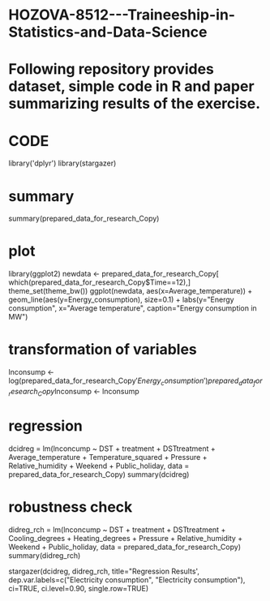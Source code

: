 # HOZOVA-8512---Traineeship-in-Statistics-and-Data-Science

# Following repository provides dataset, simple code in R and paper summarizing results of the exercise.

# CODE
library('dplyr')
library(stargazer)

# summary
summary(prepared_data_for_research_Copy)

# plot
library(ggplot2)
newdata <- prepared_data_for_research_Copy[ which(prepared_data_for_research_Copy$Time==12),]
theme_set(theme_bw())
ggplot(newdata, aes(x=Average_temperature)) + 
  geom_line(aes(y=Energy_consumption), size=0.1) +
    labs(y="Energy consumption",
         x="Average temperature",
         caption="Energy consumption in MW")

# transformation of variables
lnconsump <- log(prepared_data_for_research_Copy$'Energy_consumption')
prepared_data_for_research_Copy$lnconsump <- lnconsump

# regression
dcidreg = lm(lnconcump ~ DST + treatment + DSTtreatment + Average_temperature +      Temperature_squared + Pressure + Relative_humidity + Weekend + Public_holiday, data = prepared_data_for_research_Copy)
summary(dcidreg)

# robustness check
didreg_rch = lm(lnconcump ~ DST + treatment + DSTtreatment + Cooling_degrees + Heating_degrees + Pressure + Relative_humidity + Weekend + Public_holiday, data = prepared_data_for_research_Copy)
summary(didreg_rch)

stargazer(dcidreg, didreg_rch, title="Regression Results', dep.var.labels=c("Electricity consumption", "Electricity consumption"), ci=TRUE, ci.level=0.90, single.row=TRUE)
